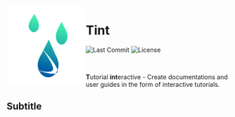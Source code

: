 <img align="left" width="180" height="180" alt="Tint logo" src="https://raw.githubusercontent.com/Nichtgian/tint/master/resources/tint.svg" />

# Tint
![Last Commit](https://img.shields.io/github/last-commit/nichtgian/tint?color=ff69b4)
![License](https://img.shields.io/github/license/nichtgian/tint)

<br/>

**T**utorial **int**eractive - Create documentations and user guides in the form of interactive tutorials.

## Subtitle
